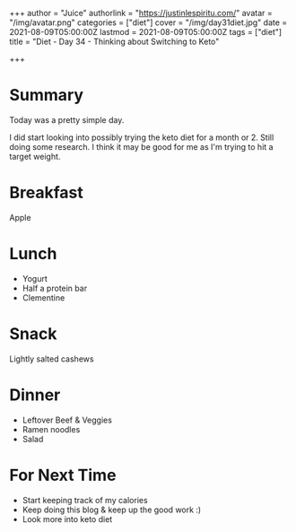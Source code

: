 +++
author = "Juice"
authorlink = "https://justinlespiritu.com/"
avatar = "/img/avatar.png"
categories = ["diet"]
cover = "/img/day31diet.jpg"
date = 2021-08-09T05:00:00Z
lastmod = 2021-08-09T05:00:00Z
tags = ["diet"]
title = "Diet - Day 34 - Thinking about Switching to Keto"

+++
# Summary

Today was a pretty simple day.  

I did start looking into possibly trying the keto diet for a month or 2.  Still doing some research.  I think it may be good for me as I'm trying to hit a target weight.

# Breakfast

Apple

# Lunch

* Yogurt
* Half a protein bar
* Clementine

# Snack

Lightly salted cashews

# Dinner

* Leftover Beef & Veggies
* Ramen noodles
* Salad

# For Next Time

* Start keeping track of my calories
* Keep doing this blog & keep up the good work :)
* Look more into keto diet